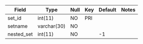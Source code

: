 **Field**|**Type**|**Null**|**Key**|**Default**|**Notes**
-----|-----|-----|-----|-----|-----
set\_id|int(11)|NO|PRI| | 
setname|varchar(30)|NO| | | 
nested\_set|int(11)|NO| |-1| 